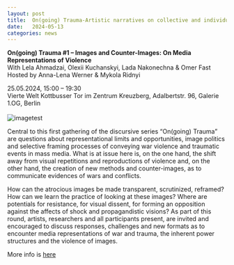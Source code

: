 ```yaml
---
layout: post
title:  On(going) Trauma-Artistic narratives on collective and individual wounds. A discursive series
date:   2024-05-13
categories: news
---
```


<section markdown="1" class="EN">


**On(going) Trauma #1 – Images and Counter-Images: On Media Representations of Violence**
<br>
With Lela Ahmadzai, Olexii Kuchanskyi, Lada Nakonechna & Omer Fast
<br>
Hosted by Anna-Lena Werner & Mykola Ridnyi
<br>

25.05.2024, 15:00 – 19:30
<br>
Vierte Welt
Kottbusser Tor im Zentrum Kreuzberg, Adalbertstr. 96, Galerie 1.OG, Berlin
<br>
<br>
![imagetest]({{site.baseurl}}/assets/images/posts/On(going)-Trauma.jpg#50)<br>


Central to this first gathering of the discursive series “On(going) Trauma” are questions about representational limits and opportunities, image politics and selective framing processes of conveying war violence and traumatic events in mass media. What is at issue here is, on the one hand, the shift away from visual repetitions and reproductions of violence and, on the other hand, the creation of new methods and counter-images, as to communicate evidences of wars and conflicts.

How can the atrocious images be made transparent, scrutinized, reframed? How can we learn the practice of looking at these images? Where are potentials for resistance, for visual dissent, for forming an opposition against the affects of shock and propagandistic visions? As part of this round, artists, researchers and all participants present, are invited and encouraged to discuss responses, challenges and new formats as to encounter media representations of war and trauma, the inherent power structures and the violence of images.


More info is [here](https://viertewelt.de/programm/ongoing-trauma-1/)

</section>


<section markdown="1" class="UKR">

</section>
